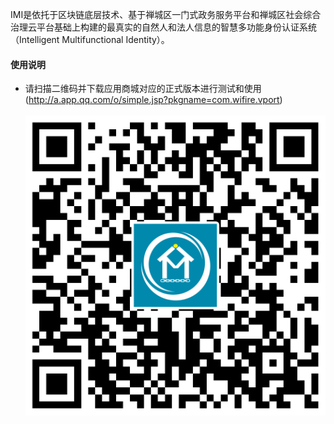 IMI是依托于区块链底层技术、基于禅城区一门式政务服务平台和禅城区社会综合治理云平台基础上构建的最真实的自然人和法人信息的智慧多功能身份认证系统（Intelligent Multifunctional Identity）。

#### 使用说明

- 请扫描二维码并下载应用商城对应的正式版本进行测试和使用  
  (http://a.app.qq.com/o/simple.jsp?pkgname=com.wifire.vport)  
  <img src="https://github.com/imiapp/imi/blob/master/download_QR.png" width="660" />

